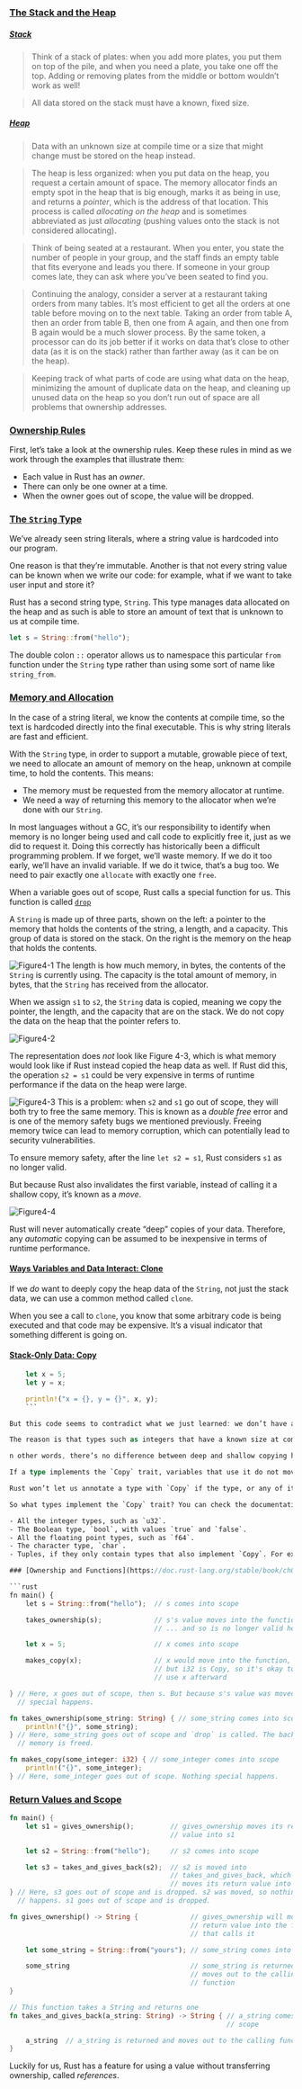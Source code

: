 ### [The Stack and the Heap](https://doc.rust-lang.org/stable/book/ch04-01-what-is-ownership.html#the-stack-and-the-heap)

##### [Stack](https://doc.rust-lang.org/stable/book/ch04-01-what-is-ownership.html#the-stack-and-the-heap)

> Think of a stack of plates: when you add more plates, you put them on top of the pile, and when you need a plate, you take one off the top. Adding or removing plates from the middle or bottom wouldn’t work as well!

> All data stored on the stack must have a known, fixed size. 

##### [Heap](https://doc.rust-lang.org/stable/book/ch04-01-what-is-ownership.html#the-stack-and-the-heap)

> Data with an unknown size at compile time or a size that might change must be stored on the heap instead.

> The heap is less organized: when you put data on the heap, you request a certain amount of space. The memory allocator finds an empty spot in the heap that is big enough, marks it as being in use, and returns a _pointer_, which is the address of that location. This process is called _allocating on the heap_ and is sometimes abbreviated as just _allocating_ (pushing values onto the stack is not considered allocating).

> Think of being seated at a restaurant. When you enter, you state the number of people in your group, and the staff finds an empty table that fits everyone and leads you there. If someone in your group comes late, they can ask where you’ve been seated to find you.

> Continuing the analogy, consider a server at a restaurant taking orders from many tables. It’s most efficient to get all the orders at one table before moving on to the next table. Taking an order from table A, then an order from table B, then one from A again, and then one from B again would be a much slower process. By the same token, a processor can do its job better if it works on data that’s close to other data (as it is on the stack) rather than farther away (as it can be on the heap).

> Keeping track of what parts of code are using what data on the heap, minimizing the amount of duplicate data on the heap, and cleaning up unused data on the heap so you don’t run out of space are all problems that ownership addresses.

### [Ownership Rules](https://doc.rust-lang.org/stable/book/ch04-01-what-is-ownership.html#ownership-rules)

First, let’s take a look at the ownership rules. Keep these rules in mind as we work through the examples that illustrate them:

- Each value in Rust has an _owner_.
- There can only be one owner at a time.
- When the owner goes out of scope, the value will be dropped.

### [The `String` Type](https://doc.rust-lang.org/stable/book/ch04-01-what-is-ownership.html#the-string-type)

We’ve already seen string literals, where a string value is hardcoded into our program.

One reason is that they’re immutable. Another is that not every string value can be known when we write our code: for example, what if we want to take user input and store it?

Rust has a second string type, `String`. This type manages data allocated on the heap and as such is able to store an amount of text that is unknown to us at compile time.

```rust
let s = String::from("hello");
```

The double colon `::` operator allows us to namespace this particular `from` function under the `String` type rather than using some sort of name like `string_from`.

### [Memory and Allocation](https://doc.rust-lang.org/stable/book/ch04-01-what-is-ownership.html#memory-and-allocation)

In the case of a string literal, we know the contents at compile time, so the text is hardcoded directly into the final executable. This is why string literals are fast and efficient.

With the `String` type, in order to support a mutable, growable piece of text, we need to allocate an amount of memory on the heap, unknown at compile time, to hold the contents. This means:

- The memory must be requested from the memory allocator at runtime.
- We need a way of returning this memory to the allocator when we’re done with our `String`.

In most languages without a GC, it’s our responsibility to identify when memory is no longer being used and call code to explicitly free it, just as we did to request it. Doing this correctly has historically been a difficult programming problem. If we forget, we’ll waste memory. If we do it too early, we’ll have an invalid variable. If we do it twice, that’s a bug too. We need to pair exactly one `allocate` with exactly one `free`.

When a variable goes out of scope, Rust calls a special function for us. This function is called [`drop`](https://doc.rust-lang.org/stable/std/ops/trait.Drop.html#tymethod.drop)

A `String` is made up of three parts, shown on the left: a pointer to the memory that holds the contents of the string, a length, and a capacity. This group of data is stored on the stack. On the right is the memory on the heap that holds the contents.

![Figure4-1](../img/trpl04-01.svg)
The length is how much memory, in bytes, the contents of the `String` is currently using. The capacity is the total amount of memory, in bytes, that the `String` has received from the allocator.

When we assign `s1` to `s2`, the `String` data is copied, meaning we copy the pointer, the length, and the capacity that are on the stack. We do not copy the data on the heap that the pointer refers to.

![Figure4-2](../img/trpl04-02.svg)

The representation does _not_ look like Figure 4-3, which is what memory would look like if Rust instead copied the heap data as well. If Rust did this, the operation `s2 = s1` could be very expensive in terms of runtime performance if the data on the heap were large.

![Figure4-3](../img/trpl04-03.svg)
This is a problem: when `s2` and `s1` go out of scope, they will both try to free the same memory. This is known as a _double free_ error and is one of the memory safety bugs we mentioned previously. Freeing memory twice can lead to memory corruption, which can potentially lead to security vulnerabilities.

To ensure memory safety, after the line `let s2 = s1`, Rust considers `s1` as no longer valid.

But because Rust also invalidates the first variable, instead of calling it a shallow copy, it’s known as a _move_.

![Figure4-4](../img/trpl04-04.svg)

Rust will never automatically create “deep” copies of your data. Therefore, any _automatic_ copying can be assumed to be inexpensive in terms of runtime performance.

#### [Ways Variables and Data Interact: Clone](https://doc.rust-lang.org/stable/book/ch04-01-what-is-ownership.html#ways-variables-and-data-interact-clone)

If we _do_ want to deeply copy the heap data of the `String`, not just the stack data, we can use a common method called `clone`.

When you see a call to `clone`, you know that some arbitrary code is being executed and that code may be expensive. It’s a visual indicator that something different is going on.

#### [Stack-Only Data: Copy](https://doc.rust-lang.org/stable/book/ch04-01-what-is-ownership.html#stack-only-data-copy)

```rust
    let x = 5;
    let y = x;

    println!("x = {}, y = {}", x, y);
    ```

But this code seems to contradict what we just learned: we don’t have a call to `clone`, but `x` is still valid and wasn’t moved into `y`.

The reason is that types such as integers that have a known size at compile time are stored entirely on the stack, so copies of the actual values are quick to make.

n other words, there’s no difference between deep and shallow copying here, so calling `clone` wouldn’t do anything different from the usual shallow copying and we can leave it out.

If a type implements the `Copy` trait, variables that use it do not move, but rather are trivially copied, making them still valid after assignment to another variable.

Rust won’t let us annotate a type with `Copy` if the type, or any of its parts, has implemented the `Drop` trait.

So what types implement the `Copy` trait? You can check the documentation for the given type to be sure, but as a general rule, any group of simple scalar values can implement `Copy`, and nothing that requires allocation or is some form of resource can implement `Copy`. Here are some of the types that implement `Copy`:

- All the integer types, such as `u32`.
- The Boolean type, `bool`, with values `true` and `false`.
- All the floating point types, such as `f64`.
- The character type, `char`.
- Tuples, if they only contain types that also implement `Copy`. For example, `(i32, i32)` implements `Copy`, but `(i32, String)` does not.

### [Ownership and Functions](https://doc.rust-lang.org/stable/book/ch04-01-what-is-ownership.html#ownership-and-functions)

```rust
fn main() {
    let s = String::from("hello");  // s comes into scope

    takes_ownership(s);             // s's value moves into the function...
                                    // ... and so is no longer valid here

    let x = 5;                      // x comes into scope

    makes_copy(x);                  // x would move into the function,
                                    // but i32 is Copy, so it's okay to still
                                    // use x afterward

} // Here, x goes out of scope, then s. But because s's value was moved, nothing
  // special happens.

fn takes_ownership(some_string: String) { // some_string comes into scope
    println!("{}", some_string);
} // Here, some_string goes out of scope and `drop` is called. The backing
  // memory is freed.

fn makes_copy(some_integer: i32) { // some_integer comes into scope
    println!("{}", some_integer);
} // Here, some_integer goes out of scope. Nothing special happens.
```

### [Return Values and Scope](https://doc.rust-lang.org/stable/book/ch04-01-what-is-ownership.html#return-values-and-scope)

```rust
fn main() {
    let s1 = gives_ownership();         // gives_ownership moves its return
                                        // value into s1

    let s2 = String::from("hello");     // s2 comes into scope

    let s3 = takes_and_gives_back(s2);  // s2 is moved into
                                        // takes_and_gives_back, which also
                                        // moves its return value into s3
} // Here, s3 goes out of scope and is dropped. s2 was moved, so nothing
  // happens. s1 goes out of scope and is dropped.

fn gives_ownership() -> String {             // gives_ownership will move its
                                             // return value into the function
                                             // that calls it

    let some_string = String::from("yours"); // some_string comes into scope

    some_string                              // some_string is returned and
                                             // moves out to the calling
                                             // function
}

// This function takes a String and returns one
fn takes_and_gives_back(a_string: String) -> String { // a_string comes into
                                                      // scope

    a_string  // a_string is returned and moves out to the calling function
}
```

Luckily for us, Rust has a feature for using a value without transferring ownership, called _references_.